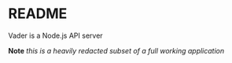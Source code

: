 # README #

Vader is a Node.js API server

**Note** *this is a heavily redacted subset of a full working application*

